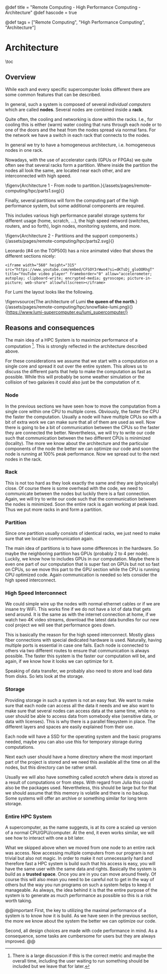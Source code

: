 @def title = "Remote Computing - High Performance Computing - Architecture"
@def hascode = true

@def tags = ["Remote Computing", "High Performance Computing", "Architecture"]
# Architecture
\toc

## Overview

While each and every specific supercomputer looks different there are some common features that can be described. 

In general, such a system is composed of several _individual computers_ which are called **nodes**. 
Several nodes are combined inside a **rack**.

Quite often, the cooling and networking is done within the racks.
I.e., for cooling this is either (warm) water cooling that runs through each node or to one of the doors and the heat from the nodes spread via normal fans. 
For the network we have a switch in each rack that connects to the nodes.

In general we try to have a homogeneous architecture, i.e. homogeneous nodes in one rack. 

Nowadays, with the use of accelerator cards (GPUs or FPGAs) we quite often see that several racks form a partition.
Where inside the partition the nodes all look the same, are located near each other, and are interconnected with high speed.

\figenv{Architecture 1 - From node to partition.}{/assets/pages/remote-computing/hpc/parts1.svg}{}

Finally, several partitions will form the computing part of the high performance system, but some additional components are required.

This includes various high performance parallel storage systems for different usage (home, scratch, ...), the high speed netword (switches, routers, and so forth), login nodes, monitoring systems, and more. 

\figenv{Architecture 2 - Partitions and the support components.}{/assets/pages/remote-computing/hpc/parts2.svg}{}

Leonardo (#4 on the TOP500) has a nice animated video that shows the different sections nicely:

~~~
<iframe width="560" height="315" src="https://www.youtube.com/embed/CFSOY3rWwo4?si=dKTsDj_gloOORhgT" title="YouTube video player" frameborder="0" allow="accelerometer; autoplay; clipboard-write; encrypted-media; gyroscope; picture-in-picture; web-share" allowfullscreen></iframe>
~~~

For Lumi the layout looks like the following.

\figenvsource{The architecture of Lumi **the queen of the north**.}{/assets/pages/remote-computing/hpc/snowflake-lumi.png}{}{https://www.lumi-supercomputer.eu/lumi_supercomputer/}

## Reasons and consequences

The main idea of a HPC System is to maximize performance of a computation [^1]. 
This is strongly reflected in the architecture described above. 

For these considerations we assume that we start with a computation on a single core and spread it out over the entire system. 
This allows us to discuss the different parts that help to make the computation as fast as possible. 
While this will probably be some weather simulation or the collision of two galaxies it could also just be the computation of $\pi$.


### Node
In the previous sections we have seen how to move the computation from a single core within one CPU to multiple cores. 
Obviously, the faster the CPU the faster the computation. 
Usually a node will have multiple CPUs so with a bit of extra work we can make sure that all of them are used as well. 
Now there is going to be a bit of communication between the CPUs so the faster they are connected the better. 
Nevertheless, we will try to write our code such that communication between the two different CPUs is minimized (locality).
The more we know about the architecture and the particular components of the node the better we can optimize our code and soon the node is running at 100% peak performance. 
Now we spread out to the next nodes in the rack.

### Rack
This is not too hard as they look exactly the same and they are (physically) close.
Of course there is some overhead with the code, we need to communicate between the nodes but luckily there is a fast connection. 
Again, we will try to write our code such that the communication between the nodes is minimized.
Soon the entire rack is again working at peak load. Thus we put more racks in and form a partition.  

### Partition
Since one partition usually consists of identical racks, we just need to make sure that we localize communication again.

The main idea of partitions is to have some differences in the hardware. 
So maybe the neighboring partition has GPUs (probably 2 to 4 per node). 
Luckily, we know how to includes GPUs in our computation. 
Maybe there is even one part of our computation that is super fast on GPUs but not so fast on CPUs, so we move this part to the GPU section while the CPU is running CPU optimized code. 
Again communication is needed so lets consider the high speed interconnect.

### High Speed Interconnect
We could simple wire up the nodes with normal ethernet cables or if we are insane try WiFi. 
This works fine if we do not have a lot of data that gets send around. 
It is the same as with the internet connection at home, if we watch two 4K video streams, download the latest data bundles for our new cool project we will see that performance goes down.

This is basically the reason for the high speed interconnect. 
Mostly glass fiber connections with special dedicated hardware is used.
Naturally, having multiple ports is essential in case one fails.
Each node is connected to others via two different routes to ensure that communication is always possible.
The faster this system is the faster our computation will be, and again, if we know how it looks we can optimize for it. 

Speaking of data transfer, we probably also need to store and load data from disks.
So lets look at the storage.

### Storage
Providing storage in such a system is not an easy feat. 
We want to make sure that each node can access all the data it needs and we also want to make sure that several nodes can access data at the same time, while no user should be able to access data from somebody else (sensitive data, or data with licenses).
This is why there is a parallel filesystem in place.
The different layers and spaces are easily explained from their use. 

Each node will have a SSD for the operating system and the basic programs needed, maybe you can also use this for temporary storage during computations.

Next each user should have a home directory where the most important part of the project is stored and we need this available all the time on all the nodes, but this directory can be rather small.

Usually we will also have something called _scratch_ where data is stored as a result of computations or from steps. 
With regard from Julia this could also be the packages used. 
Nevertheless, this should be large but for that we should assume that this memory is volatile and there is no backup. 
Some systems will offer an archive or something similar for long term storage.

### Entire HPC System
A supercomputer, as the name suggests, is at its core a scaled up version of a normal CPU/GPU/computer.
At the end, it even works similar, we will see how to interact with one a bit later.

What we skipped above when we moved from one node to an entire rack was access.
Now accessing multiple computers from our program is not trivial but also not magic.
In order to make it not unnecessarily hard and therefore fast a HPC system is build such that his access is easy, you will have the same user with the same data and rights. 
Basically the system is build as a **trusted space**.
Once you are in you can move around freely. 
Of course this will also mean you need to be careful not to get in the way of others but the way you run programs on such a system helps to keep it manageable. 
As always, the idea behind it is that the entire purpose of the system is to generate as much performance as possible so this is a risk worth taking. 

@@important 
First, the key to utilizing the maximal performance of a system is to know how it is build.
As we have seen in the previous section, the more we know about the system the better we can optimize our code. 

Second, all design choices are made with code performance in mind.
As a consequence, some tasks are cumbersome for users but they are always improved. 
@@

[^1]: There is a large discussion if this is the correct metric and maybe the overall time, including the user waiting to run something should be included but we leave that for later. 